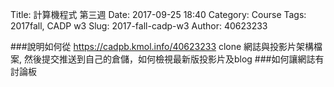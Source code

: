 Title: 計算機程式 第三週
Date: 2017-09-25 18:40
Category: Course
Tags: 2017fall, CADP w3
Slug: 2017-fall-cadp-w3
Author: 40623233


<!-- PELICAN_END_SUMMARY -->


###說明如何從 https://cadpb.kmol.info/40623233 clone 網誌與投影片架構檔案, 然後提交推送到自己的倉儲，如何檢視最新版投影片及blog
###如何讓網誌有討論板
